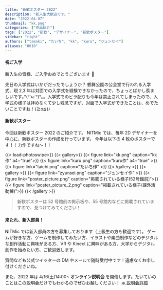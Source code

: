 ```yaml
---
title: "新歓ポスター 2022"
description: "新入生大歓迎です。"
date: "2022-04-07"
thumbnail: "kk.png"
categories: ["作品紹介"]
tags: ["2022", "新歓", "デザイナー", "新歓ポスター"]
sidebar: "right"
authors: ["tamaki", "たいち", "kk", "kuru", "ジュンセイ"]
aliases: "0010"
---
```


#### 祝ご入学

新入生の皆様、ご入学おめでとうございます 🌸

先日の入学式はいかがだったでしょうか？
鶴舞公園の公会堂で行われる入学式、現 2,3 年は対面での入学式を経験できなかったので、ちょっとばかし羨ましいです｡°(°´ω`°)°｡。入学式でのビラ配りも今年は禁止されてしまったので、入学式の様子は拝めなくて少し残念ですが、対面で入学式ができたことは、めでたいことですね！(≧o≦)ﾉ

#### 新歓ポスター

今回は新歓ポスター 2022 のご紹介です。
NITMic では、毎年 2D デザイナーを中心に、新歓ポスターの作成を行っています。
今年は以下の 4 枚のポスターです！！力作ですね～！！

<!-- prettier-ignore-start -->
{{< load-photoswipe>}}
{{< gallery>}}
    {{< figure link="kk.png" caption="kk作" a4="true">}}
    {{< figure link="kuru.png" caption="kuru作" a4="true" >}}
    {{< figure link="taichi.png" caption="たいち作" >}}
{{< /gallery >}}
{{< gallery >}}
    {{< figure link="zyunsei.png" caption="ジュンセイ作" >}}
    {{< figure link="poster_picture.png" caption="掲載されている様子(52号館前)">}}
    {{< figure link="poster_picture_2.png" caption="掲載されている様子(課外活動棟)">}}
{{< /gallery >}}
<!-- prettier-ignore-end -->

> 新歓ポスターは 52 号館前の掲示板や、55 号館内などに掲載されていますので、見つけてみてください！

#### 来たれ、新入部員！

NITMic では新入部員の方を募集しております（上級生の方も歓迎です）。
ゲームが好きな方、ゲームを制作してみたい方、イラストや楽曲制作などのデジタルな創作活動に興味がある方、VR や Kinect に興味がある方、大学からデジタル創作を始めたい方、ご歓迎致します。

質問なども公式ツイッターの DM やメールで随時受付中です！遠慮なくお申し付けくださいね。

また、2022 年は 4/16(土)14:00~ **オンライン説明会** を開催します。たいていのことはこの説明会だけでもわかるのでぜひお越しください！
[⇒ 説明会詳細](https://x.com/nitmic_twi/status/1507338803874127876)
